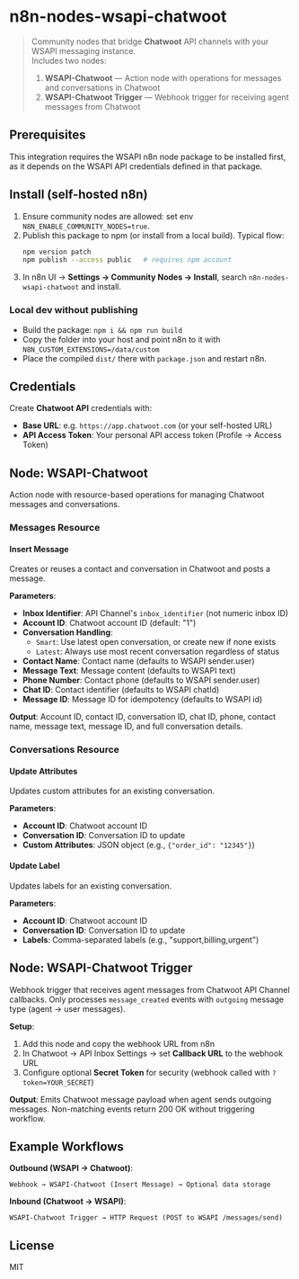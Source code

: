 # n8n-nodes-wsapi-chatwoot

> Community nodes that bridge **Chatwoot** API channels with your WSAPI messaging instance.  
> Includes two nodes:
>
> 1. **WSAPI-Chatwoot** — Action node with operations for messages and conversations in Chatwoot
> 2. **WSAPI-Chatwoot Trigger** — Webhook trigger for receiving agent messages from Chatwoot

## Prerequisites

This integration requires the WSAPI n8n node package to be installed first, as it depends on the WSAPI API credentials defined in that package.

## Install (self-hosted n8n)

1. Ensure community nodes are allowed: set env `N8N_ENABLE_COMMUNITY_NODES=true`.
2. Publish this package to npm (or install from a local build). Typical flow:
   ```bash
   npm version patch
   npm publish --access public   # requires npm account
   ```
3. In n8n UI → **Settings → Community Nodes → Install**, search `n8n-nodes-wsapi-chatwoot` and install.

### Local dev without publishing
- Build the package: `npm i && npm run build`
- Copy the folder into your host and point n8n to it with `N8N_CUSTOM_EXTENSIONS=/data/custom`
- Place the compiled `dist/` there with `package.json` and restart n8n.

## Credentials
Create **Chatwoot API** credentials with:
- **Base URL**: e.g. `https://app.chatwoot.com` (or your self-hosted URL)
- **API Access Token**: Your personal API access token (Profile → Access Token)

## Node: WSAPI-Chatwoot

Action node with resource-based operations for managing Chatwoot messages and conversations.

### Messages Resource

#### Insert Message
Creates or reuses a contact and conversation in Chatwoot and posts a message.

**Parameters**:
- **Inbox Identifier**: API Channel's `inbox_identifier` (not numeric inbox ID)
- **Account ID**: Chatwoot account ID (default: "1")
- **Conversation Handling**: 
  - `Smart`: Use latest open conversation, or create new if none exists
  - `Latest`: Always use most recent conversation regardless of status
- **Contact Name**: Contact name (defaults to WSAPI sender.user)
- **Message Text**: Message content (defaults to WSAPI text)
- **Phone Number**: Contact phone (defaults to WSAPI sender.user)
- **Chat ID**: Contact identifier (defaults to WSAPI chatId)
- **Message ID**: Message ID for idempotency (defaults to WSAPI id)

**Output**: Account ID, contact ID, conversation ID, chat ID, phone, contact name, message text, message ID, and full conversation details.

### Conversations Resource

#### Update Attributes
Updates custom attributes for an existing conversation.

**Parameters**:
- **Account ID**: Chatwoot account ID
- **Conversation ID**: Conversation ID to update
- **Custom Attributes**: JSON object (e.g., `{"order_id": "12345"}`)

#### Update Label
Updates labels for an existing conversation.

**Parameters**:
- **Account ID**: Chatwoot account ID
- **Conversation ID**: Conversation ID to update
- **Labels**: Comma-separated labels (e.g., "support,billing,urgent")

## Node: WSAPI-Chatwoot Trigger

Webhook trigger that receives agent messages from Chatwoot API Channel callbacks. Only processes `message_created` events with `outgoing` message type (agent → user messages).

**Setup**:
1. Add this node and copy the webhook URL from n8n
2. In Chatwoot → API Inbox Settings → set **Callback URL** to the webhook URL
3. Configure optional **Secret Token** for security (webhook called with `?token=YOUR_SECRET`)

**Output**: Emits Chatwoot message payload when agent sends outgoing messages. Non-matching events return 200 OK without triggering workflow.

## Example Workflows

**Outbound (WSAPI → Chatwoot)**:
```
Webhook → WSAPI-Chatwoot (Insert Message) → Optional data storage
```

**Inbound (Chatwoot → WSAPI)**:
```
WSAPI-Chatwoot Trigger → HTTP Request (POST to WSAPI /messages/send)
```

## License
MIT
